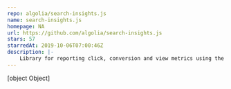```yaml
---
repo: algolia/search-insights.js
name: search-insights.js
homepage: NA
url: https://github.com/algolia/search-insights.js
stars: 57
starredAt: 2019-10-06T07:00:46Z
description: |-
    Library for reporting click, conversion and view metrics using the Algolia Insights API
---
```


[object Object]
